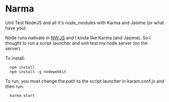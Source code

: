 # Narma
Unit Test NodeJS and all it's node_modules with Karma and Jasime (or what have you)

Node runs nativate in [NW.JS](http://nwjs.io/) and I kinda like Karma (and Jasime).
So I thought to run a script launcher and unit test my node server (on the server).

To install:

      npm install
      npm install -g nodewebkit
      
To run, you must change the path to the script launcher in karam.conf.js
and then run:

      karma start
